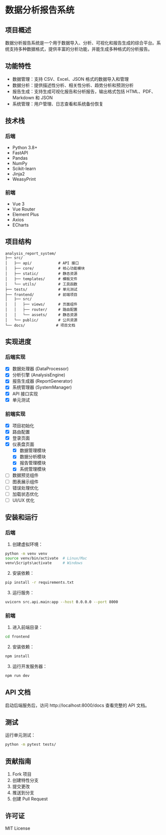 # 数据分析报告系统

## 项目概述
数据分析报告系统是一个用于数据导入、分析、可视化和报告生成的综合平台。系统支持多种数据格式，提供丰富的分析功能，并能生成多种格式的分析报告。

## 功能特性
- 数据管理：支持 CSV、Excel、JSON 格式的数据导入和管理
- 数据分析：提供描述性分析、相关性分析、趋势分析和预测分析
- 报告生成：支持生成可视化报告和分析报告，输出格式包括 HTML、PDF、Markdown 和 JSON
- 系统管理：用户管理、日志查看和系统备份恢复

## 技术栈
### 后端
- Python 3.8+
- FastAPI
- Pandas
- NumPy
- Scikit-learn
- Jinja2
- WeasyPrint

### 前端
- Vue 3
- Vue Router
- Element Plus
- Axios
- ECharts

## 项目结构
```
analysis_report_system/
├── src/
│   ├── api/            # API 接口
│   ├── core/           # 核心功能模块
│   ├── static/         # 静态资源
│   ├── templates/      # 模板文件
│   └── utils/          # 工具函数
├── tests/              # 单元测试
├── frontend/           # 前端项目
│   ├── src/
│   │   ├── views/      # 页面组件
│   │   ├── router/     # 路由配置
│   │   └── assets/     # 静态资源
│   └── public/         # 公共资源
└── docs/              # 项目文档
```

## 实现进度
### 后端实现
- [x] 数据处理器 (DataProcessor)
- [x] 分析引擎 (AnalysisEngine)
- [x] 报告生成器 (ReportGenerator)
- [x] 系统管理器 (SystemManager)
- [x] API 接口实现
- [x] 单元测试

### 前端实现
- [x] 项目初始化
- [x] 路由配置
- [x] 登录页面
- [x] 仪表盘页面
  - [x] 数据管理模块
  - [x] 数据分析模块
  - [x] 报告管理模块
  - [x] 系统管理模块
- [ ] 数据预览组件
- [ ] 图表展示组件
- [ ] 错误处理优化
- [ ] 加载状态优化
- [ ] UI/UX 优化

## 安装和运行
### 后端
1. 创建虚拟环境：
```bash
python -m venv venv
source venv/bin/activate  # Linux/Mac
venv\Scripts\activate     # Windows
```

2. 安装依赖：
```bash
pip install -r requirements.txt
```

3. 运行服务：
```bash
uvicorn src.api.main:app --host 0.0.0.0 --port 8000
```

### 前端
1. 进入前端目录：
```bash
cd frontend
```

2. 安装依赖：
```bash
npm install
```

3. 运行开发服务器：
```bash
npm run dev
```

## API 文档
启动后端服务后，访问 http://localhost:8000/docs 查看完整的 API 文档。

## 测试
运行单元测试：
```bash
python -m pytest tests/
```

## 贡献指南
1. Fork 项目
2. 创建特性分支
3. 提交更改
4. 推送到分支
5. 创建 Pull Request

## 许可证
MIT License

